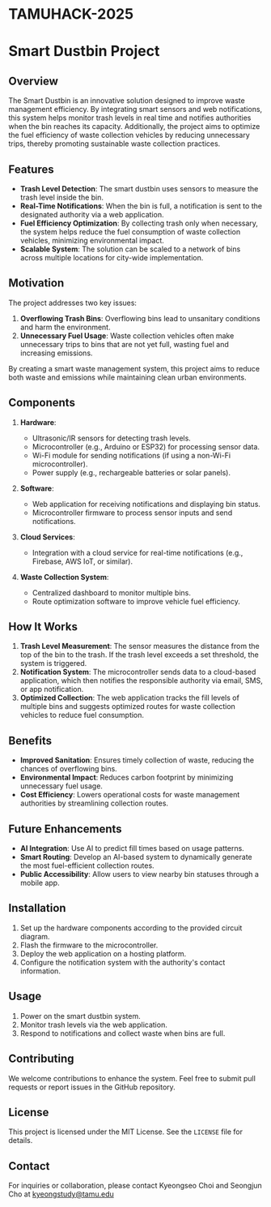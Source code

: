 # TAMUHACK-2025

# Smart Dustbin Project
 
## Overview
The Smart Dustbin is an innovative solution designed to improve waste management efficiency. By integrating smart sensors and web notifications, this system helps monitor trash levels in real time and notifies authorities when the bin reaches its capacity. Additionally, the project aims to optimize the fuel efficiency of waste collection vehicles by reducing unnecessary trips, thereby promoting sustainable waste collection practices.
 
## Features
- **Trash Level Detection**: The smart dustbin uses sensors to measure the trash level inside the bin.
- **Real-Time Notifications**: When the bin is full, a notification is sent to the designated authority via a web application.
- **Fuel Efficiency Optimization**: By collecting trash only when necessary, the system helps reduce the fuel consumption of waste collection vehicles, minimizing environmental impact.
- **Scalable System**: The solution can be scaled to a network of bins across multiple locations for city-wide implementation.
 
## Motivation
The project addresses two key issues:
1. **Overflowing Trash Bins**: Overflowing bins lead to unsanitary conditions and harm the environment.
2. **Unnecessary Fuel Usage**: Waste collection vehicles often make unnecessary trips to bins that are not yet full, wasting fuel and increasing emissions.
 
By creating a smart waste management system, this project aims to reduce both waste and emissions while maintaining clean urban environments.
 
## Components
1. **Hardware**:
   - Ultrasonic/IR sensors for detecting trash levels.
   - Microcontroller (e.g., Arduino or ESP32) for processing sensor data.
   - Wi-Fi module for sending notifications (if using a non-Wi-Fi microcontroller).
   - Power supply (e.g., rechargeable batteries or solar panels).
 
2. **Software**:
   - Web application for receiving notifications and displaying bin status.
   - Microcontroller firmware to process sensor inputs and send notifications.
 
3. **Cloud Services**:
   - Integration with a cloud service for real-time notifications (e.g., Firebase, AWS IoT, or similar).
 
4. **Waste Collection System**:
   - Centralized dashboard to monitor multiple bins.
   - Route optimization software to improve vehicle fuel efficiency.
 
## How It Works
1. **Trash Level Measurement**: The sensor measures the distance from the top of the bin to the trash. If the trash level exceeds a set threshold, the system is triggered.
2. **Notification System**: The microcontroller sends data to a cloud-based application, which then notifies the responsible authority via email, SMS, or app notification.
3. **Optimized Collection**: The web application tracks the fill levels of multiple bins and suggests optimized routes for waste collection vehicles to reduce fuel consumption.
 
## Benefits
- **Improved Sanitation**: Ensures timely collection of waste, reducing the chances of overflowing bins.
- **Environmental Impact**: Reduces carbon footprint by minimizing unnecessary fuel usage.
- **Cost Efficiency**: Lowers operational costs for waste management authorities by streamlining collection routes.
 
## Future Enhancements
- **AI Integration**: Use AI to predict fill times based on usage patterns.
- **Smart Routing**: Develop an AI-based system to dynamically generate the most fuel-efficient collection routes.
- **Public Accessibility**: Allow users to view nearby bin statuses through a mobile app.
 
## Installation
1. Set up the hardware components according to the provided circuit diagram.
2. Flash the firmware to the microcontroller.
3. Deploy the web application on a hosting platform.
4. Configure the notification system with the authority's contact information.
 
## Usage
1. Power on the smart dustbin system.
2. Monitor trash levels via the web application.
3. Respond to notifications and collect waste when bins are full.
 
## Contributing
We welcome contributions to enhance the system. Feel free to submit pull requests or report issues in the GitHub repository.
 
## License
This project is licensed under the MIT License. See the `LICENSE` file for details.
 
## Contact
For inquiries or collaboration, please contact Kyeongseo Choi and Seongjun Cho at kyeongstudy@tamu.edu
